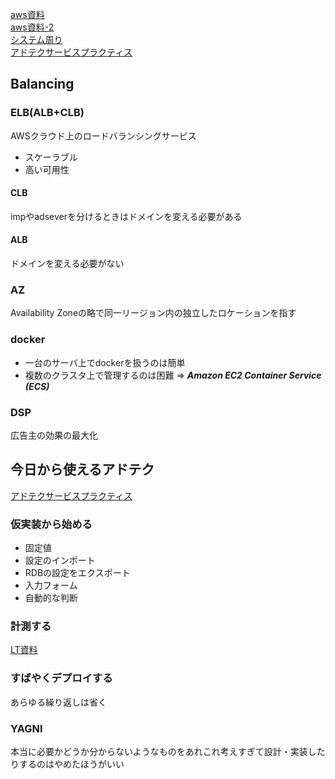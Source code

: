 [aws資料](https://www.slideshare.net/AmazonWebServicesJapan/aws-black-belt-online-seminar-2017-auto-scaling)   
[aws資料-2](https://www.slideshare.net/AmazonWebServicesJapan/aws-black-belt-online-seminar-2016-elastic-load-balancing)   
[システム周り](./sunrise2017_infra.pdf)  
[アドテクサービスプラクティス](https://gist.github.com/katzchang/b97293ede9391822b21c42f7830b543a)  
## Balancing 
### ELB(ALB+CLB) 
AWSクラウド上のロードバランシングサービス
- スケーラブル
- 高い可用性
#### CLB
impやadseverを分けるときはドメインを変える必要がある
#### ALB
ドメインを変える必要がない
### AZ
Availability Zoneの略で同一リージョン内の独立したロケーションを指す

### docker
- 一台のサーバ上でdockerを扱うのは簡単
- 複数のクラスタ上で管理するのは困難
=> ___Amazon EC2 Container Service (ECS)___

### DSP
広告主の効果の最大化

## 今日から使えるアドテク

[アドテクサービスプラクティス](https://gist.github.com/katzchang/b97293ede9391822b21c42f7830b543a)
### 仮実装から始める
- 固定値
- 設定のインポート
- RDBの設定をエクスポート
- 入力フォーム
- 自動的な判断

### 計測する
[LT資料](https://speakerdeck.com/katzchang/gao-surupututodi-reitensinawebsabisuniokerupahuomansudui-ce-falsexian-shi)

### すばやくデプロイする
あらゆる繰り返しは省く

### YAGNI
本当に必要かどうか分からないようなものをあれこれ考えすぎて設計・実装したりするのはやめたほうがいい

